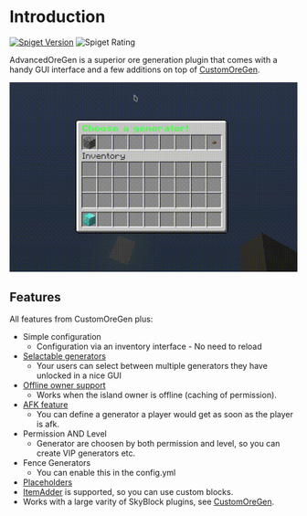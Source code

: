 # Introduction

[![Spiget Version](https://img.shields.io/spiget/version/40527?label=spigot)](https://www.spigotmc.org/resources/advancedoregen.40527/)
![Spiget Rating](https://img.shields.io/spiget/rating/40527)

AdvancedOreGen is a superior ore generation plugin that comes with a handy GUI interface and a few additions on top of [CustomOreGen](/plugin/customoregen/).

![AOG Showcase](./img/aog-showcase.gif)
## Features
All features from CustomOreGen plus:
- Simple configuration
  - Configuration via an inventory interface - No need to reload
- [Selactable generators](./usage.md#generator-selector)
  - Your users can select between multiple generators they have unlocked in a nice GUI
- [Offline owner support](./usage.md#offline-owner-support)
  - Works when the island owner is offline (caching of permission).
- [AFK feature](./usage.md#afk-feature)
  - You can define a generator a player would get as soon as the player is afk.
- Permission AND Level
  - Generator are choosen by both permission and level, so you can create VIP generators etc.
- Fence Generators
  - You can enable this in the config.yml
- [Placeholders](./usage.md#placeholders)
- [ItemAdder](https://itemsadder.plugin.ga/) is supported, so you can use custom blocks.
- Works with a large varity of SkyBlock plugins, see [CustomOreGen](/plugin/customoregen/installation.html#supported-skyblock-plugins).
